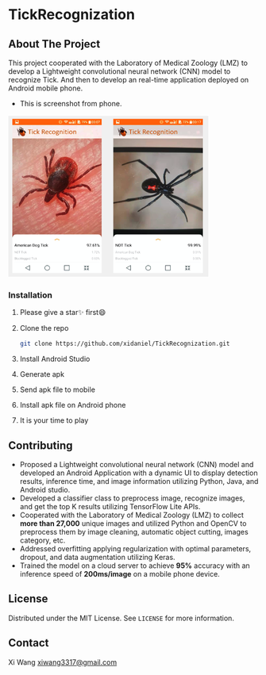 # TickRecognization


## About The Project
This project cooperated with the Laboratory of Medical Zoology (LMZ) to develop a Lightweight convolutional neural network (CNN) model to recognize Tick. And then to develop an real-time application deployed on Android mobile phone.
- This is screenshot from phone.
<img src="tick.png" alt="Pulpit rock" width="404" height="328">

<!-- GETTING STARTED -->


### Installation
1. Please give a star✨ first😄

2. Clone the repo

   ```sh
   git clone https://github.com/xidaniel/TickRecognization.git
   ```

3. Install Android Studio

4. Generate apk

5. Send apk file to mobile

6. Install apk file on Android phone

7. It is your time to play

<!-- USAGE EXAMPLES -->


## Contributing

- Proposed a Lightweight convolutional neural network (CNN) model and developed an Android Application with a dynamic UI to display detection results, inference time, and image information utilizing Python, Java, and Android studio.
- Developed a classifier class to preprocess image, recognize images, and get the top K results utilizing TensorFlow Lite APIs.
- Cooperated with the Laboratory of Medical Zoology (LMZ) to collect **more than 27,000** unique images and utilized Python and OpenCV to preprocess them by image cleaning, automatic object cutting, images category, etc.
- Addressed overfitting applying regularization with optimal parameters, dropout, and data augmentation utilizing Keras.
- Trained the model on a cloud server to achieve **95%** accuracy with an inference speed of **200ms/image** on a mobile phone device.

<!-- LICENSE -->

## License

Distributed under the MIT License. See `LICENSE` for more information.

<!-- CONTACT -->

## Contact

Xi Wang xiwang3317@gmail.com
